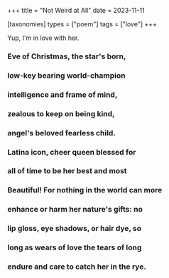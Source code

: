 +++
title = "Not Weird at All"
date = 2023-11-11

[taxonomies]
types = ["poem"]
tags = ["love"]
+++

Yup, I'm in love with her.

<!-- more -->

### **E**ve of Christmas, the star's born,

### **l**ow-key bearing world-champion

### **i**ntelligence and frame of mind,

### **z**ealous to keep on being kind,

### **a**ngel's beloved fearless child.

### **L**atina icon, cheer queen blessed for

### **a**ll of time to be her best and most

### **B**eautiful! For nothing in the world can more

### **e**nhance or harm her nature's gifts: no

### **l**ip gloss, eye shadows, or hair dye, so

### **l**ong as wears of love the tears of long

### **e**ndure and care to catch her in the rye.
